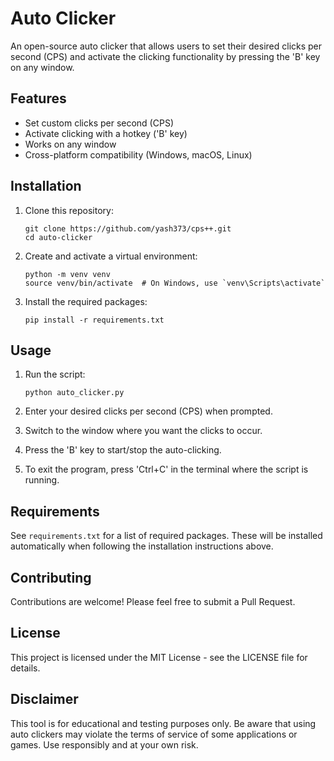 # Auto Clicker

An open-source auto clicker that allows users to set their desired clicks per second (CPS) and activate the clicking functionality by pressing the 'B' key on any window.

## Features

- Set custom clicks per second (CPS)
- Activate clicking with a hotkey ('B' key)
- Works on any window
- Cross-platform compatibility (Windows, macOS, Linux)

## Installation

1. Clone this repository:
   ```
   git clone https://github.com/yash373/cps++.git
   cd auto-clicker
   ```

2. Create and activate a virtual environment:
   ```
   python -m venv venv
   source venv/bin/activate  # On Windows, use `venv\Scripts\activate`
   ```

3. Install the required packages:
   ```
   pip install -r requirements.txt
   ```

## Usage

1. Run the script:
   ```
   python auto_clicker.py
   ```

2. Enter your desired clicks per second (CPS) when prompted.

3. Switch to the window where you want the clicks to occur.

4. Press the 'B' key to start/stop the auto-clicking.

5. To exit the program, press 'Ctrl+C' in the terminal where the script is running.

## Requirements

See `requirements.txt` for a list of required packages. These will be installed automatically when following the installation instructions above.

## Contributing

Contributions are welcome! Please feel free to submit a Pull Request.

## License

This project is licensed under the MIT License - see the LICENSE file for details.

## Disclaimer

This tool is for educational and testing purposes only. Be aware that using auto clickers may violate the terms of service of some applications or games. Use responsibly and at your own risk.
